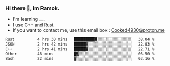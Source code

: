 ### Hi there 👋, im Ramok.

- I'm learning __.
- I use C++ and Rust.
- If you want to contact me, use this email box : Cooked4930@proton.me

<!--START_SECTION:waka-->

```txt
Rust          4 hrs 30 mins   █████████▓░░░░░░░░░░░░░░░   38.04 %
JSON          2 hrs 42 mins   █████▓░░░░░░░░░░░░░░░░░░░   22.83 %
C++           2 hrs 41 mins   █████▓░░░░░░░░░░░░░░░░░░░   22.71 %
Other         46 mins         █▓░░░░░░░░░░░░░░░░░░░░░░░   06.50 %
Bash          22 mins         ▓░░░░░░░░░░░░░░░░░░░░░░░░   03.16 %
```

<!--END_SECTION:waka-->
